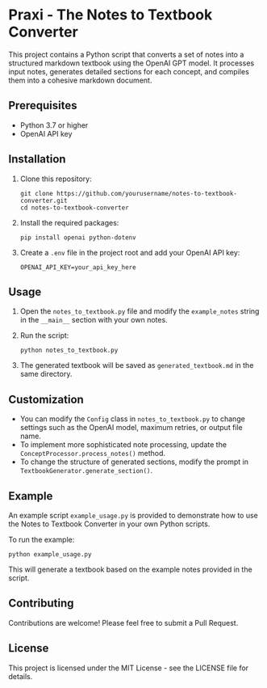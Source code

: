# Praxi - The Notes to Textbook Converter

This project contains a Python script that converts a set of notes into a structured markdown textbook using the OpenAI GPT model. It processes input notes, generates detailed sections for each concept, and compiles them into a cohesive markdown document.

## Prerequisites

- Python 3.7 or higher
- OpenAI API key

## Installation

1. Clone this repository:
   ```
   git clone https://github.com/yourusername/notes-to-textbook-converter.git
   cd notes-to-textbook-converter
   ```

2. Install the required packages:
   ```
   pip install openai python-dotenv
   ```

3. Create a `.env` file in the project root and add your OpenAI API key:
   ```
   OPENAI_API_KEY=your_api_key_here
   ```

## Usage

1. Open the `notes_to_textbook.py` file and modify the `example_notes` string in the `__main__` section with your own notes.

2. Run the script:
   ```
   python notes_to_textbook.py
   ```

3. The generated textbook will be saved as `generated_textbook.md` in the same directory.

## Customization

- You can modify the `Config` class in `notes_to_textbook.py` to change settings such as the OpenAI model, maximum retries, or output file name.
- To implement more sophisticated note processing, update the `ConceptProcessor.process_notes()` method.
- To change the structure of generated sections, modify the prompt in `TextbookGenerator.generate_section()`.

## Example

An example script `example_usage.py` is provided to demonstrate how to use the Notes to Textbook Converter in your own Python scripts.

To run the example:
```
python example_usage.py
```

This will generate a textbook based on the example notes provided in the script.

## Contributing

Contributions are welcome! Please feel free to submit a Pull Request.

## License

This project is licensed under the MIT License - see the LICENSE file for details.
